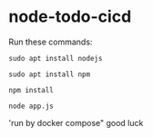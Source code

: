 # node-todo-cicd

Run these commands:


`sudo apt install nodejs`


`sudo apt install npm`


`npm install`

`node app.js`

'run by docker compose"
good luck
